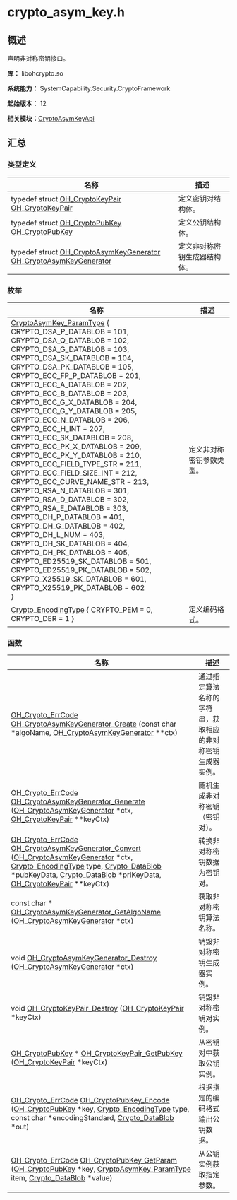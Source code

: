 # crypto_asym_key.h


## 概述

声明非对称密钥接口。

**库：** libohcrypto.so

**系统能力：** SystemCapability.Security.CryptoFramework

**起始版本：** 12

**相关模块：**[CryptoAsymKeyApi](_crypto_asym_key_api.md)


## 汇总


### 类型定义

| 名称 | 描述 | 
| -------- | -------- |
| typedef struct [OH_CryptoKeyPair](_crypto_asym_key_api.md#oh_cryptokeypair) [OH_CryptoKeyPair](_crypto_asym_key_api.md#oh_cryptokeypair) | 定义密钥对结构体。 | 
| typedef struct [OH_CryptoPubKey](_crypto_asym_key_api.md#oh_cryptopubkey) [OH_CryptoPubKey](_crypto_asym_key_api.md#oh_cryptopubkey) | 定义公钥结构体。 | 
| typedef struct [OH_CryptoAsymKeyGenerator](_crypto_asym_key_api.md#oh_cryptoasymkeygenerator) [OH_CryptoAsymKeyGenerator](_crypto_asym_key_api.md#oh_cryptoasymkeygenerator) | 定义非对称密钥生成器结构体。 | 


### 枚举

| 名称 | 描述 | 
| -------- | -------- |
| [CryptoAsymKey_ParamType](_crypto_asym_key_api.md#cryptoasymkey_paramtype) {<br/>CRYPTO_DSA_P_DATABLOB = 101, CRYPTO_DSA_Q_DATABLOB = 102,<br/>CRYPTO_DSA_G_DATABLOB = 103, CRYPTO_DSA_SK_DATABLOB = 104,<br/>CRYPTO_DSA_PK_DATABLOB = 105, CRYPTO_ECC_FP_P_DATABLOB = 201,<br/>CRYPTO_ECC_A_DATABLOB = 202, CRYPTO_ECC_B_DATABLOB = 203,<br/>CRYPTO_ECC_G_X_DATABLOB = 204, CRYPTO_ECC_G_Y_DATABLOB = 205,<br/>CRYPTO_ECC_N_DATABLOB = 206, CRYPTO_ECC_H_INT = 207,<br/>CRYPTO_ECC_SK_DATABLOB = 208, CRYPTO_ECC_PK_X_DATABLOB = 209,<br/>CRYPTO_ECC_PK_Y_DATABLOB = 210, CRYPTO_ECC_FIELD_TYPE_STR = 211,<br/>CRYPTO_ECC_FIELD_SIZE_INT = 212, CRYPTO_ECC_CURVE_NAME_STR = 213,<br/>CRYPTO_RSA_N_DATABLOB = 301, CRYPTO_RSA_D_DATABLOB = 302,<br/>CRYPTO_RSA_E_DATABLOB = 303, CRYPTO_DH_P_DATABLOB = 401,<br/>CRYPTO_DH_G_DATABLOB = 402, CRYPTO_DH_L_NUM = 403,<br/>CRYPTO_DH_SK_DATABLOB = 404, CRYPTO_DH_PK_DATABLOB = 405,<br/>CRYPTO_ED25519_SK_DATABLOB = 501, CRYPTO_ED25519_PK_DATABLOB = 502,<br/>CRYPTO_X25519_SK_DATABLOB = 601, CRYPTO_X25519_PK_DATABLOB = 602<br/>} | 定义非对称密钥参数类型。 | 
| [Crypto_EncodingType](_crypto_asym_key_api.md#crypto_encodingtype) { CRYPTO_PEM = 0, CRYPTO_DER = 1 } | 定义编码格式。 | 


### 函数

| 名称 | 描述 | 
| -------- | -------- |
| [OH_Crypto_ErrCode](_crypto_common_api.md#oh_crypto_errcode) [OH_CryptoAsymKeyGenerator_Create](_crypto_asym_key_api.md#oh_cryptoasymkeygenerator_create) (const char \*algoName, [OH_CryptoAsymKeyGenerator](_crypto_asym_key_api.md#oh_cryptoasymkeygenerator) \*\*ctx) | 通过指定算法名称的字符串，获取相应的非对称密钥生成器实例。 | 
| [OH_Crypto_ErrCode](_crypto_common_api.md#oh_crypto_errcode) [OH_CryptoAsymKeyGenerator_Generate](_crypto_asym_key_api.md#oh_cryptoasymkeygenerator_generate) ([OH_CryptoAsymKeyGenerator](_crypto_asym_key_api.md#oh_cryptoasymkeygenerator) \*ctx, [OH_CryptoKeyPair](_crypto_asym_key_api.md#oh_cryptokeypair) \*\*keyCtx) | 随机生成非对称密钥（密钥对）。 | 
| [OH_Crypto_ErrCode](_crypto_common_api.md#oh_crypto_errcode) [OH_CryptoAsymKeyGenerator_Convert](_crypto_asym_key_api.md#oh_cryptoasymkeygenerator_convert) ([OH_CryptoAsymKeyGenerator](_crypto_asym_key_api.md#oh_cryptoasymkeygenerator) \*ctx, [Crypto_EncodingType](_crypto_asym_key_api.md#crypto_encodingtype) type, [Crypto_DataBlob](_crypto___data_blob.md) \*pubKeyData, [Crypto_DataBlob](_crypto___data_blob.md) \*priKeyData, [OH_CryptoKeyPair](_crypto_asym_key_api.md#oh_cryptokeypair) \*\*keyCtx) | 转换非对称密钥数据为密钥对。 | 
| const char \* [OH_CryptoAsymKeyGenerator_GetAlgoName](_crypto_asym_key_api.md#oh_cryptoasymkeygenerator_getalgoname) ([OH_CryptoAsymKeyGenerator](_crypto_asym_key_api.md#oh_cryptoasymkeygenerator) \*ctx) | 获取非对称密钥算法名称。 | 
| void [OH_CryptoAsymKeyGenerator_Destroy](_crypto_asym_key_api.md#oh_cryptoasymkeygenerator_destroy) ([OH_CryptoAsymKeyGenerator](_crypto_asym_key_api.md#oh_cryptoasymkeygenerator) \*ctx) | 销毁非对称密钥生成器实例。 | 
| void [OH_CryptoKeyPair_Destroy](_crypto_asym_key_api.md#oh_cryptokeypair_destroy) ([OH_CryptoKeyPair](_crypto_asym_key_api.md#oh_cryptokeypair) \*keyCtx) | 销毁非对称密钥对实例。 | 
| [OH_CryptoPubKey](_crypto_asym_key_api.md#oh_cryptopubkey) \* [OH_CryptoKeyPair_GetPubKey](_crypto_asym_key_api.md#oh_cryptokeypair_getpubkey) ([OH_CryptoKeyPair](_crypto_asym_key_api.md#oh_cryptokeypair) \*keyCtx) | 从密钥对中获取公钥实例。 | 
| [OH_Crypto_ErrCode](_crypto_common_api.md#oh_crypto_errcode) [OH_CryptoPubKey_Encode](_crypto_asym_key_api.md#oh_cryptopubkey_encode) ([OH_CryptoPubKey](_crypto_asym_key_api.md#oh_cryptopubkey) \*key, [Crypto_EncodingType](_crypto_asym_key_api.md#crypto_encodingtype) type, const char \*encodingStandard, [Crypto_DataBlob](_crypto___data_blob.md) \*out) | 根据指定的编码格式输出公钥数据。 | 
| [OH_Crypto_ErrCode](_crypto_common_api.md#oh_crypto_errcode) [OH_CryptoPubKey_GetParam](_crypto_asym_key_api.md#oh_cryptopubkey_getparam) ([OH_CryptoPubKey](_crypto_asym_key_api.md#oh_cryptopubkey) \*key, [CryptoAsymKey_ParamType](_crypto_asym_key_api.md#cryptoasymkey_paramtype) item, [Crypto_DataBlob](_crypto___data_blob.md) \*value) | 从公钥实例获取指定参数。 | 
